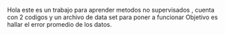 Hola
este es un trabajo para aprender metodos no supervisados , cuenta con 2 codigos y un archivo de data set para poner a funcionar
Objetivo es hallar el error promedio de los datos.
